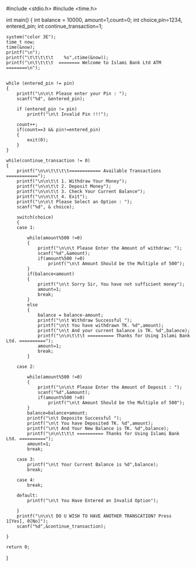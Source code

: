 #include <stdio.h>
#include <time.h>

int main()
{
    int balance = 10000, amount=1,count=0;
    int choice,pin=1234, entered_pin;
    int continue_transaction=1;

    system("color 3E");
    time_t now;
    time(&now);
    printf("\n");
    printf("\t\t\t\t\t    %s",ctime(&now));
    printf("\n\t\t\t\t  ======== Welcome to Islami Bank Ltd ATM ========\n");


    while (entered_pin != pin)
    {
        printf("\n\n\t Please enter your Pin : ");
        scanf("%d", &entered_pin);

        if (entered_pin != pin)
            printf("\n\t Invalid Pin !!!");

        count++;
        if(count==3 && pin!=entered_pin)
        {
            exit(0);
        }
    }

    while(continue_transaction != 0)
    {
        printf("\n\n\t\t\t\t============ Available Transactions ============");
        printf("\n\n\t\t 1. Withdraw Your Money");
        printf("\n\n\t\t 2. Deposit Money");
        printf("\n\n\t\t 3. Check Your Current Balance");
        printf("\n\n\t\t 4. Exit");
        printf("\n\n\t Please Select an Option : ");
        scanf("%d", & choice);

        switch(choice)
        {
        case 1:

            while(amount%500 !=0)
            {
                printf("\n\n\t Please Enter the Amount of withdraw: ");
                scanf("%d",&amount);
                if(amount%500 !=0)
                    printf("\n\t Amount Should be the Multiple of 500");
            }
            if(balance<amount)
            {
                printf("\n\t Sorry Sir, You have not sufficient money");
                amount=1;
                break;
            }
            else
            {
                balance = balance-amount;
                printf("\n\t Withdraw Successful ");
                printf("\n\t You have withdrawn TK. %d",amount);
                printf("\n\t And your current balance is TK. %d",balance);
                printf("\n\n\t\t\t ========== Thanks for Using Islami Bank Ltd. ==========");
                amount=1;
                break;
            }

        case 2:

            while(amount%500 !=0)
            {
                printf("\n\n\t Please Enter the Amount of Deposit : ");
                scanf("%d",&amount);
                if(amount%500 !=0)
                    printf("\n\t Amount Should be the Multiple of 500");
            }
            balance=balance+amount;
            printf("\n\t Deposite Successful ");
            printf("\n\t You have Deposited TK. %d",amount);
            printf("\n\t And Your New Balance is TK. %d",balance);
            printf("\n\n\t\t\t ========== Thanks for Using Islami Bank Ltd. ==========");
            amount=1;
            break;

        case 3:
            printf("\n\t Your Current Balance is %d",balance);
            break;

        case 4:
            break;

        default:
            printf("\n\t You Have Entered an Invalid Option");

        }
        printf("\n\n\t DO U WISH TO HAVE ANOTHER TRANSCATION? Press 1[Yes], 0[No]");
        scanf("%d",&continue_transaction);

    }

    return 0;
}
